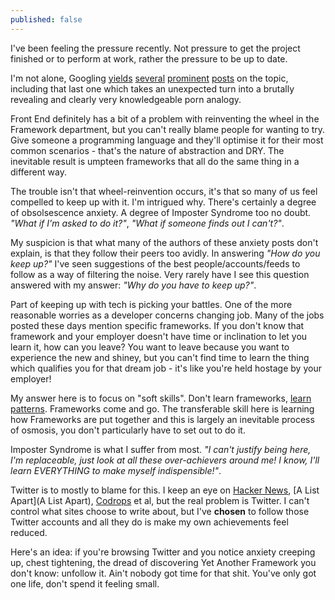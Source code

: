 ```yaml
---
published: false
---
```


I've been feeling the pressure recently. Not pressure to get the project finished or to perform at work, rather the pressure to be up to date.

I'm not alone, Googling [yields](http://alistapart.com/blog/post/overwhelmed-by-code) [several](http://www.sitepoint.com/not-get-overwhelmed-web-developer/) [prominent](http://modernweb.com/2014/03/31/paralyzed-by-choice-in-front-end-development/) [posts](https://news.ycombinator.com/item?id=7169299) on the topic, including that last one which takes an unexpected turn into a brutally revealing and clearly very knowledgeable porn analogy.

Front End definitely has a bit of a problem with reinventing the wheel in the Framework department, but you can't really blame people for wanting to try. Give someone a programming language and they'll optimise it for their most common scenarios - that's the nature of abstraction and DRY. The inevitable result is umpteen frameworks that all do the same thing in a different way.

The trouble isn't that wheel-reinvention occurs, it's that so many of us feel compelled to keep up with it. I'm intrigued why. There's certainly a degree of obsolsescence anxiety. A degree of Imposter Syndrome too no doubt. _"What if I'm asked to do it?"_, _"What if someone finds out I can't?"_.

My suspicion is that what many of the authors of these anxiety posts don't explain, is that they follow their peers too avidly. In answering _"How do you keep up?"_ I've seen suggestions of the best people/accounts/feeds to follow as a way of filtering the noise. Very rarely have I see this question answered with my answer: _"Why do you have to keep up?"_.

Part of keeping up with tech is picking your battles. One of the more reasonable worries as a developer concerns changing job. Many of the jobs posted these days mention specific frameworks. If you don't know that framework and your employer doesn't have time or inclination to let you learn it, how can you leave? You want to leave because you want to experience the new and shiney, but you can't find time to learn the thing which qualifies you for that dream job - it's like you're held hostage by your employer!

My answer here is to focus on "soft skills". Don't learn frameworks, [learn patterns](http://addyosmani.com/resources/essentialjsdesignpatterns/book/). Frameworks come and go. The transferable skill here is learning how Frameworks are put together and this is largely an inevitable process of osmosis, you don't particularly have to set out to do it.

Imposter Syndrome is what I suffer from most. _"I can't justify being here, I'm replaceable, just look at all these over-achievers around me! I know, I'll learn EVERYTHING to make myself indispensible!"_.

Twitter is to mostly to blame for this. I keep an eye on [Hacker News](https://news.ycombinator.com/news), [A List Apart](A List Apart), [Codrops](http://tympanus.net/codrops/) et al, but the real problem is Twitter. I can't control what sites choose to write about, but I've **chosen** to follow those Twitter accounts and all they do is make my own achievements feel reduced.

Here's an idea: if you're browsing Twitter and you notice anxiety creeping up, chest tightening, the dread of discovering Yet Another Framework you don't know: unfollow it. Ain't nobody got time for that shit. You've only got one life, don't spend it feeling small.



